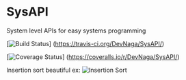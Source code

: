 # SysAPI
System level APIs for easy systems programming

[![Build Status](https://travis-ci.org/DevNaga/SysAPI.svg?branch=master)]
(https://travis-ci.org/DevNaga/SysAPI/)

[![Coverage Status](!https://coveralls.io/repos/DevNaga/SysAPI/badge.svg)]
(https://coveralls.io/r/DevNaga/SysAPI/)

Insertion sort beautiful ex:
![Insertion Sort](http://upload.wikimedia.org/wikipedia/commons/9/9c/Insertion-sort-example.gif)

